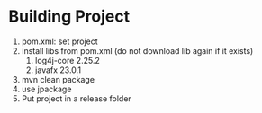 # Building Project

1. pom.xml: set project <version>
2. install libs from pom.xml (do not download lib again if it exists)
   1. log4j-core 2.25.2
   2. javafx 23.0.1
3. mvn clean package
4. use jpackage
5. Put project in a release folder